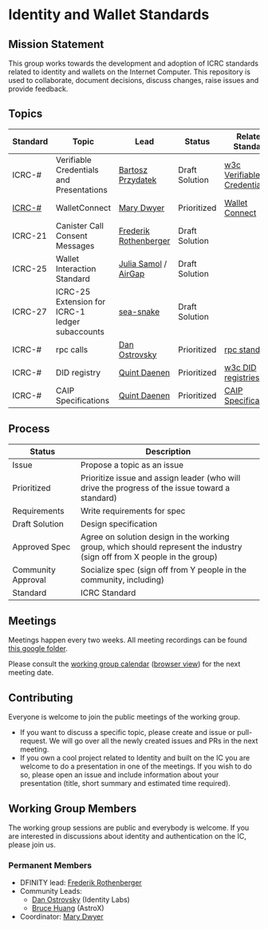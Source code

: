 # Identity and Wallet Standards

## Mission Statement
This group works towards the development and adoption of ICRC standards related to identity and wallets on the Internet Computer. This repository is used to collaborate, document decisions, discuss changes, raise issues and provide feedback.

## Topics
| Standard                                            | Topic                                           | Lead                                                                    | Status         | Related Standard                                                   | Drafted Spec                                                                                                        |
|-----------------------------------------------------|-------------------------------------------------|-------------------------------------------------------------------------|----------------|--------------------------------------------------------------------|---------------------------------------------------------------------------------------------------------------------| 
| ICRC-#                                              | Verifiable Credentials and Presentations        | [Bartosz Przydatek](https://github.com/przydatek)                       | Draft Solution | [w3c Verifiable Credentials](https://www.w3.org/TR/vc-data-model/) |                                                                                                                     |
| [ICRC-#](https://github.com/dfinity/ICRC/issues/11) | WalletConnect                                   | [Mary Dwyer](https://github.com/marydwyer)                              | Prioritized    | [Wallet Connect](https://docs.walletconnect.com/2.0)               |                                                                                                                     |
| ICRC-21                                             | Canister Call Consent Messages                  | [Frederik Rothenberger](https://github.com/frederikrothenberger)        | Draft Solution |                                                                    | [Draft Spec](https://github.com/dfinity/wg-identity-authentication/blob/main/topics/consent-msg.md)                 |
| ICRC-25                                             | Wallet Interaction Standard                     | [Julia Samol](https://github.com/jsamol) / [AirGap](https://airgap.it/) | Draft Solution |                                                                    | [Draft Spec](https://github.com/dfinity/wg-identity-authentication/blob/main/topics/wallet-interaction-standard.md) |
| ICRC-27                                             | ICRC-25 Extension for ICRC-1 ledger subaccounts | [sea-snake](https://github.com/sea-snake)                               | Draft Solution |                                                                    | [Draft Spec](https://github.com/dfinity/wg-identity-authentication/pull/47)                                         | 
| ICRC-#                                              | rpc calls                                       | [Dan Ostrovsky](https://github.com/dostro)                              | Prioritized    | [rpc standard](https://www.jsonrpc.org/specification)              |                                                                                                                     |
| ICRC-#                                              | DID registry                                    | [Quint Daenen](https://github.com/q-uint)                               | Prioritized    | [w3c DID registries](https://www.w3.org/TR/did-spec-registries/)   |                                                                                                                     |
| ICRC-#                                              | CAIP Specifications                             | [Quint Daenen](https://github.com/q-uint)                               | Prioritized    | [CAIP Specifications](https://github.com/ChainAgnostic/CAIPs)      | [Issue 25](https://github.com/dfinity/wg-identity-authentication/issues/25)                                         |


## Process
| Status  | Description |
| ------------- | ------------- |
| Issue | Propose a topic as an issue  |
| Prioritized  | Prioritize issue and assign leader (who will drive the progress of the issue toward a standard)  |
| Requirements  | Write requirements for spec  |
| Draft Solution  | Design specification  |
| Approved Spec  | Agree on solution design in the working group, which should represent the industry (sign off from X people in the group)  |
| Community Approval  | Socialize spec (sign off from Y people in the community, including)  |
| Standard  | ICRC Standard  |

## Meetings

Meetings happen every two weeks. All meeting recordings can be found [this google folder](https://drive.google.com/drive/folders/14unuYLiYtUeOw47eRwYnB4FCa9YPr6zv).

Please consult the [working group calendar](https://calendar.google.com/calendar/u/0?cid=Y19jZ29lcTkxN3JwZWFwN3ZzZTNpczFobDMxMEBncm91cC5jYWxlbmRhci5nb29nbGUuY29t) ([browser view](https://calendar.google.com/calendar/embed?src=c_cgoeq917rpeap7vse3is1hl310%40group.calendar.google.com&ctz=Europe%2FZurich)) for the next meeting date.

## Contributing

Everyone is welcome to join the public meetings of the working group.
* If you want to discuss a specific topic, please create and issue or pull-request. We will go over all the newly created issues and PRs in the next meeting.
* If you own a cool project related to Identity and built on the IC you are welcome to do a presentation in one of the meetings. If you wish to do so, please open an issue and include information about your presentation (title, short summary and estimated time required). 

## Working Group Members

The working group sessions are public and everybody is welcome. If you are interested in discussions about identity and authentication on the IC, please join us.

### Permanent Members
* DFINITY lead: [Frederik Rothenberger](https://github.com/frederikrothenberger)
* Community Leads:
  * [Dan Ostrovsky](https://github.com/dostro) (Identity Labs)
  * [Bruce Huang](https://github.com/brutoshi) (AstroX)
* Coordinator: [Mary Dwyer](https://github.com/marydwyer)











                                                                                                                                                                                                                                                                                                    
